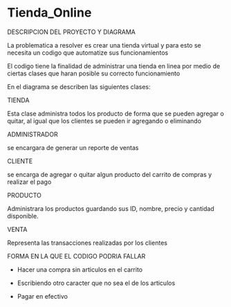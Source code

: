 # Tienda_Online
DESCRIPCION DEL PROYECTO Y DIAGRAMA

La problematica a resolver es crear una tienda virtual y para esto se necesita un codigo que automatize sus funcionamientos 

El codigo tiene la finalidad de administrar una tienda en linea por medio de ciertas clases que haran posible su correcto funcionamiento

En el diagrama se describen las siguientes clases:

TIENDA

Esta clase administra todos los producto de forma que se pueden agregar o quitar, al igual que los clientes se pueden ir agregando o eliminando

ADMINISTRADOR

se encargara de generar un reporte de ventas

CLIENTE

se encarga de agregar o quitar algun producto del carrito de compras y realizar el pago

PRODUCTO

Administrara los productos guardando sus ID, nombre, precio y cantidad disponible.

VENTA

Representa las transacciones realizadas por los clientes



FORMA EN LA QUE EL CODIGO PODRIA FALLAR

- Hacer una compra sin articulos en el carrito

- Escribiendo otro caracter que no sea el de los articulos

- Pagar en efectivo
